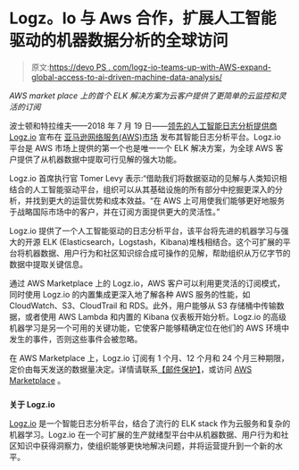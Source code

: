 # Logz。Io 与 Aws 合作，扩展人工智能驱动的机器数据分析的全球访问

> 原文:[https://devo PS . com/logz-io-teams-up-with-AWS-expand-global-access-to-ai-driven-machine-data-analysis/](https://devops.com/logz-io-teams-up-with-aws-to-expand-global-access-to-ai-driven-machine-data-analysis/)

*AWS market place 上的首个 ELK 解决方案为云客户提供了更简单的云监控和灵活的订阅*

波士顿和特拉维夫——2018 年 7 月 19 日——[领先的人工智能日志分析提供商 Logz.io](https://logz.io/) 宣布在 [亚马逊网络服务(AWS)市场](https://aws.amazon.com/marketplace/pp/B07BKNC5J6?qid=1527661714063&sr=0-3&ref_=srh_res_product_title) 发布其智能日志分析平台。Logz.io 平台是 AWS 市场上提供的第一个也是唯一一个 ELK 解决方案，为全球 AWS 客户提供了从机器数据中提取可行见解的强大功能。

Logz.io 首席执行官 Tomer Levy 表示:“借助我们将数据驱动的见解与人类知识相结合的人工智能驱动平台，组织可以从其基础设施的所有部分中挖掘更深入的分析，并找到更大的运营优势和成本效益。“在 AWS 上可用使我们能够更好地服务于战略国际市场中的客户，并在订阅方面提供更大的灵活性。”

Logz.io 提供了一个人工智能驱动的日志分析平台，该平台将先进的机器学习与强大的开源 ELK (Elasticsearch，Logstash，Kibana)堆栈相结合。这个可扩展的平台将机器数据、用户行为和社区知识综合成可操作的见解，帮助组织从万亿字节的数据中提取关键信息。

通过 AWS Marketplace 上的 Logz.io，AWS 客户可以利用更灵活的订阅模式，同时使用 Logz.io 的内置集成更深入地了解各种 AWS 服务的性能，如 CloudWatch、S3、CloudTrail 和 RDS。此外，用户能够从 S3 存储桶中传输数据，或者使用 AWS Lambda 和内置的 Kibana 仪表板开始分析。Logz.io 的高级机器学习是另一个可用的关键功能，它使客户能够精确定位在他们的 AWS 环境中发生的事件，否则这些事件会被忽略。

在 AWS Marketplace 上，Logz.io 订阅有 1 个月、12 个月和 24 个月三种期限，定价由每天发送的数据量决定。详情请联系[【邮件保护】](/cdn-cgi/l/email-protection)，或访问 [AWS Marketplace](https://aws.amazon.com/marketplace/pp/B07BKNC5J6?qid=1527661714063&sr=0-3&ref_=srh_res_product_title) 。

###

**关于 Logz.io**

[Logz.io](https://www.globenewswire.com/Tracker?data=nv5YRQHaEvswd72sFKATs3LLb6kJH4MqoYN0ChDgd6osCN729cb-4faRcN-NNTWE) 是一个智能日志分析平台，结合了流行的 ELK stack 作为云服务和复杂的机器学习。Logz.io 在一个可扩展的生产就绪型平台中从机器数据、用户行为和社区知识中获得洞察力，使组织能够更快地解决问题，并将运营提升到一个新的水平。